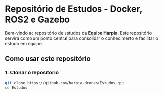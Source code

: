 # Repositório de Estudos - Docker, ROS2 e Gazebo

Bem-vindo ao repositório de estudos da **Equipe Harpia**. Este repositório servirá como um ponto central para consolidar o conhecimento e facilitar o estudo em equipe.



## Como usar este repositório

### 1. Clonar o repositório

```bash
git clone https://github.com/harpia-drones/Estudos.git
cd Estudos
